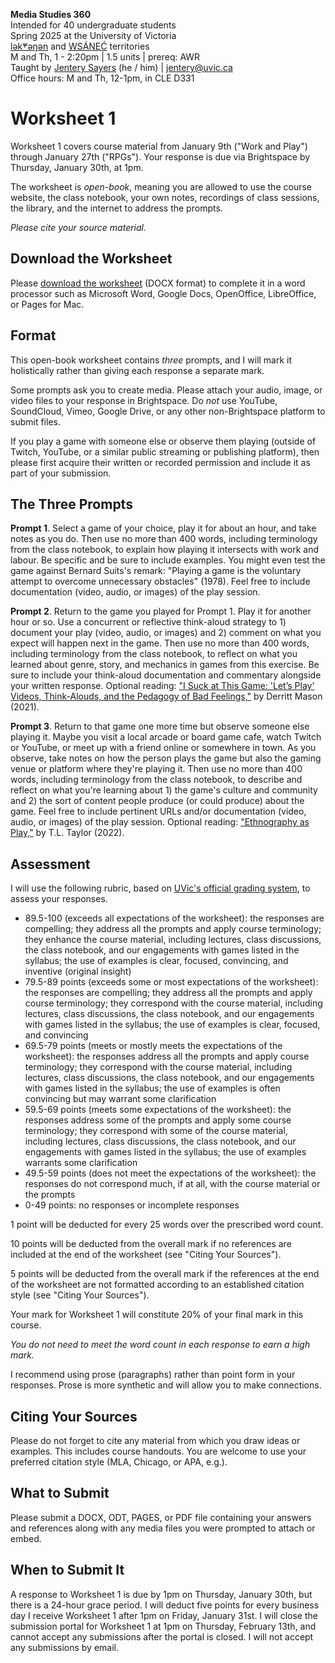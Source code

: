**Media Studies 360**    
Intended for 40 undergraduate students     
Spring 2025 at the University of Victoria  
[lək̓ʷəŋən](https://www.songheesnation.ca/community/l-k-ng-n-traditional-territory) and [<u>W</u>SÁNEĆ](https://wsanec.com/) territories  
M and Th, 1 - 2:20pm | 1.5 units | prereq: AWR   
Taught by [Jentery Sayers](https://jntry.work/) (he / him) | [jentery@uvic.ca](mailto:jentery@uvic.ca)    
Office hours: M and Th, 12-1pm, in CLE D331    

# Worksheet 1

Worksheet 1 covers course material from January 9th ("Work and Play") through January 27th ("RPGs"). Your response is due via Brightspace by Thursday, January 30th, at 1pm.

The worksheet is *open-book*, meaning you are allowed to use the course website, the class notebook, your own notes, recordings of class sessions, the library, and the internet to address the prompts.

*Please cite your source material.*

## Download the Worksheet 

Please [download the worksheet](mdia360v1Worksheet1.docx) (DOCX format) to complete it in a word processor such as Microsoft Word, Google Docs, OpenOffice, LibreOffice, or Pages for Mac.  

## Format

This open-book worksheet contains *three* prompts, and I will mark it holistically rather than giving each response a separate mark. 

Some prompts ask you to create media. Please attach your audio, image, or video files to your response in Brightspace. Do *not* use YouTube, SoundCloud, Vimeo, Google Drive, or any other non-Brightspace platform to submit files. 

If you play a game with someone else or observe them playing (outside of Twitch, YouTube, or a similar public streaming or publishing platform), then please first acquire their written or recorded permission and include it as part of your submission. 

## The Three Prompts 

**Prompt 1**. Select a game of your choice, play it for about an hour, and take notes as you do. Then use no more than 400 words, including terminology from the class notebook, to explain how playing it intersects with work and labour. Be specific and be sure to include examples. You might even test the game against Bernard Suits's remark: "Playing a game is the voluntary attempt to overcome unnecessary obstacles" (1978). Feel free to include documentation (video, audio, or images) of the play session. 

**Prompt 2**. Return to the game you played for Prompt 1. Play it for another hour or so. Use a concurrent or reflective think-aloud strategy to 1) document your play (video, audio, or images) and 2) comment on what you expect will happen next in the game. Then use no more than 400 words, including terminology from the class notebook, to reflect on what you learned about genre, story, and mechanics in games from this exercise. Be sure to include your think-aloud documentation and commentary alongside your written response. Optional reading: ["I Suck at This Game: 'Let’s Play' Videos, Think-Alouds, and the Pedagogy of Bad Feelings,"](https://journalhosting.ucalgary.ca/index.php/TLI/article/view/70218) by Derritt Mason (2021).

**Prompt 3**. Return to that game one more time but observe someone else playing it. Maybe you visit a local arcade or board game cafe, watch Twitch or YouTube, or meet up with a friend online or somewhere in town. As you observe, take notes on how the person plays the game but also the gaming venue or platform where they're playing it. Then use no more than 400 words, including terminology from the class notebook, to describe and reflect on what you're learning about 1) the game's culture and community and 2) the sort of content people produce (or could produce) about the game. Feel free to include pertinent URLs and/or documentation (video, audio, or images) of the play session. Optional reading: ["Ethnography as Play,"](https://www.museumofplay.org/app/uploads/2022/05/14-1-Article-2-Ethnography.pdf) by T.L. Taylor (2022). 

## Assessment 

I will use the following rubric, based on [UVic's official grading system](https://www.uvic.ca/calendar/undergrad/index.php#/policy/S1AAgoGuV?bc=true&bcCurrent=14%20-%20Grading&bcGroup=Undergraduate%20Academic%20Regulations&bcItemType=policies), to assess your responses. 

* 89.5-100 (exceeds all expectations of the worksheet): the responses are compelling; they address all the prompts and apply course terminology; they enhance the course material, including lectures, class discussions, the class notebook, and our engagements with games listed in the syllabus; the use of examples is clear, focused, convincing, and inventive (original insight)
* 79.5-89 points (exceeds some or most expectations of the worksheet): the responses are compelling; they address all the prompts and apply course terminology; they correspond with the course material, including lectures, class discussions, the class notebook, and our engagements with games listed in the syllabus; the use of examples is clear, focused, and convincing 
* 69.5-79 points (meets or mostly meets the expectations of the worksheet): the responses address all the prompts and apply course terminology; they correspond with the course material, including lectures, class discussions, the class notebook, and our engagements with games listed in the syllabus; the use of examples is often convincing but may warrant some clarification
* 59.5-69 points (meets some expectations of the worksheet): the responses address some of the prompts and apply some course terminology; they correspond with some of the course material, including lectures, class discussions, the class notebook, and our engagements with games listed in the syllabus; the use of examples warrants some clarification
* 49.5-59 points (does not meet the expectations of the worksheet): the responses do not correspond much, if at all, with the course material or the prompts
* 0-49 points: no responses or incomplete responses 

1 point will be deducted for every 25 words over the prescribed word count. 

10 points will be deducted from the overall mark if no references are included at the end of the worksheet (see "Citing Your Sources").

5 points will be deducted from the overall mark if the references at the end of the worksheet are not formatted according to an established citation style (see "Citing Your Sources").

Your mark for Worksheet 1 will constitute 20% of your final mark in this course. 

*You do not need to meet the word count in each response to earn a high mark.* 

I recommend using prose (paragraphs) rather than point form in your responses. Prose is more synthetic and will allow you to make connections.

## Citing Your Sources 

Please do not forget to cite any material from which you draw ideas or examples. This includes course handouts. You are welcome to use your preferred citation style (MLA, Chicago, or APA, e.g.).  

## What to Submit 

Please submit a DOCX, ODT, PAGES, or PDF file containing your answers and references along with any media files you were prompted to attach or embed. 

## When to Submit It

A response to Worksheet 1 is due by 1pm on Thursday, January 30th, but there is a 24-hour grace period. I will deduct five points for every business day I receive Worksheet 1 after 1pm on Friday, January 31st. I will close the submission portal for Worksheet 1 at 1pm on Thursday, February 13th, and cannot accept any submissions after the portal is closed. I will not accept any submissions by email.
